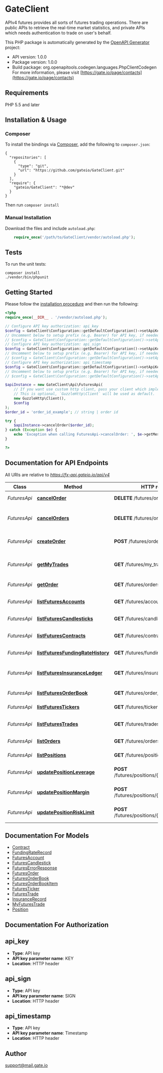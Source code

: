 # GateClient
APIv4 futures provides all sorts of futures trading operations. There are public APIs to retrieve the real-time market statistics, and private APIs which needs authentication to trade on user's behalf.

This PHP package is automatically generated by the [OpenAPI Generator](https://openapi-generator.tech) project:

- API version: 1.0.0
- Package version: 1.0.0
- Build package: org.openapitools.codegen.languages.PhpClientCodegen
For more information, please visit [https://gate.io/page/contacts](https://gate.io/page/contacts)

## Requirements

PHP 5.5 and later

## Installation & Usage
### Composer

To install the bindings via [Composer](http://getcomposer.org/), add the following to `composer.json`:

```
{
  "repositories": [
    {
      "type": "git",
      "url": "https://github.com/gateio/GateClient.git"
    }
  ],
  "require": {
    "gateio/GateClient": "*@dev"
  }
}
```

Then run `composer install`

### Manual Installation

Download the files and include `autoload.php`:

```php
    require_once('/path/to/GateClient/vendor/autoload.php');
```

## Tests

To run the unit tests:

```
composer install
./vendor/bin/phpunit
```

## Getting Started

Please follow the [installation procedure](#installation--usage) and then run the following:

```php
<?php
require_once(__DIR__ . '/vendor/autoload.php');

// Configure API key authorization: api_key
$config = GateClient\Configuration::getDefaultConfiguration()->setApiKey('KEY', 'YOUR_API_KEY');
// Uncomment below to setup prefix (e.g. Bearer) for API key, if needed
// $config = GateClient\Configuration::getDefaultConfiguration()->setApiKeyPrefix('KEY', 'Bearer');
// Configure API key authorization: api_sign
$config = GateClient\Configuration::getDefaultConfiguration()->setApiKey('SIGN', 'YOUR_API_KEY');
// Uncomment below to setup prefix (e.g. Bearer) for API key, if needed
// $config = GateClient\Configuration::getDefaultConfiguration()->setApiKeyPrefix('SIGN', 'Bearer');
// Configure API key authorization: api_timestamp
$config = GateClient\Configuration::getDefaultConfiguration()->setApiKey('Timestamp', 'YOUR_API_KEY');
// Uncomment below to setup prefix (e.g. Bearer) for API key, if needed
// $config = GateClient\Configuration::getDefaultConfiguration()->setApiKeyPrefix('Timestamp', 'Bearer');

$apiInstance = new GateClient\Api\FuturesApi(
    // If you want use custom http client, pass your client which implements `GuzzleHttp\ClientInterface`.
    // This is optional, `GuzzleHttp\Client` will be used as default.
    new GuzzleHttp\Client(),
    $config
);
$order_id = 'order_id_example'; // string | order id

try {
    $apiInstance->cancelOrder($order_id);
} catch (Exception $e) {
    echo 'Exception when calling FuturesApi->cancelOrder: ', $e->getMessage(), PHP_EOL;
}

?>
```

## Documentation for API Endpoints

All URIs are relative to *https://fx-api.gateio.io/api/v4*

Class | Method | HTTP request | Description
------------ | ------------- | ------------- | -------------
*FuturesApi* | [**cancelOrder**](docs/Api/FuturesApi.md#cancelorder) | **DELETE** /futures/orders/{order_id} | Cancel a single order
*FuturesApi* | [**cancelOrders**](docs/Api/FuturesApi.md#cancelorders) | **DELETE** /futures/orders | Cancel all &#x60;open&#x60; orders matched
*FuturesApi* | [**createOrder**](docs/Api/FuturesApi.md#createorder) | **POST** /futures/orders | Create a futures order
*FuturesApi* | [**getMyTrades**](docs/Api/FuturesApi.md#getmytrades) | **GET** /futures/my_trades | List personal trading history
*FuturesApi* | [**getOrder**](docs/Api/FuturesApi.md#getorder) | **GET** /futures/orders/{order_id} | Get a single order
*FuturesApi* | [**listFuturesAccounts**](docs/Api/FuturesApi.md#listfuturesaccounts) | **GET** /futures/accounts | Query futures account
*FuturesApi* | [**listFuturesCandlesticks**](docs/Api/FuturesApi.md#listfuturescandlesticks) | **GET** /futures/candlesticks | Get futures candlesticks
*FuturesApi* | [**listFuturesContracts**](docs/Api/FuturesApi.md#listfuturescontracts) | **GET** /futures/contracts | List all futures contracts
*FuturesApi* | [**listFuturesFundingRateHistory**](docs/Api/FuturesApi.md#listfuturesfundingratehistory) | **GET** /futures/funding_rate | Funding rate history
*FuturesApi* | [**listFuturesInsuranceLedger**](docs/Api/FuturesApi.md#listfuturesinsuranceledger) | **GET** /futures/insurance | Futures insurance balance history
*FuturesApi* | [**listFuturesOrderBook**](docs/Api/FuturesApi.md#listfuturesorderbook) | **GET** /futures/order_book | Futures order book
*FuturesApi* | [**listFuturesTickers**](docs/Api/FuturesApi.md#listfuturestickers) | **GET** /futures/tickers | List futures tickers
*FuturesApi* | [**listFuturesTrades**](docs/Api/FuturesApi.md#listfuturestrades) | **GET** /futures/trades | Futures trading history
*FuturesApi* | [**listOrders**](docs/Api/FuturesApi.md#listorders) | **GET** /futures/orders | List futures orders
*FuturesApi* | [**listPositions**](docs/Api/FuturesApi.md#listpositions) | **GET** /futures/positions | List all positions
*FuturesApi* | [**updatePositionLeverage**](docs/Api/FuturesApi.md#updatepositionleverage) | **POST** /futures/positions/{contract}/leverage | Update position leverage
*FuturesApi* | [**updatePositionMargin**](docs/Api/FuturesApi.md#updatepositionmargin) | **POST** /futures/positions/{contract}/margin | Update position margin
*FuturesApi* | [**updatePositionRiskLimit**](docs/Api/FuturesApi.md#updatepositionrisklimit) | **POST** /futures/positions/{contract}/risk_limit | Update poisition risk limit


## Documentation For Models

 - [Contract](docs/Model/Contract.md)
 - [FundingRateRecord](docs/Model/FundingRateRecord.md)
 - [FuturesAccount](docs/Model/FuturesAccount.md)
 - [FuturesCandlestick](docs/Model/FuturesCandlestick.md)
 - [FuturesErrorResponse](docs/Model/FuturesErrorResponse.md)
 - [FuturesOrder](docs/Model/FuturesOrder.md)
 - [FuturesOrderBook](docs/Model/FuturesOrderBook.md)
 - [FuturesOrderBookItem](docs/Model/FuturesOrderBookItem.md)
 - [FuturesTicker](docs/Model/FuturesTicker.md)
 - [FuturesTrade](docs/Model/FuturesTrade.md)
 - [InsuranceRecord](docs/Model/InsuranceRecord.md)
 - [MyFuturesTrade](docs/Model/MyFuturesTrade.md)
 - [Position](docs/Model/Position.md)


## Documentation For Authorization


## api_key

- **Type**: API key
- **API key parameter name**: KEY
- **Location**: HTTP header

## api_sign

- **Type**: API key
- **API key parameter name**: SIGN
- **Location**: HTTP header

## api_timestamp

- **Type**: API key
- **API key parameter name**: Timestamp
- **Location**: HTTP header


## Author

support@mail.gate.io


